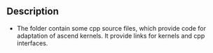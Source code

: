 ## Description
+ The folder contain some cpp source files, which provide code for adaptation of ascend kernels. It provide links for kernels and cpp interfaces.
